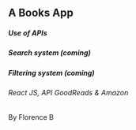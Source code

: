 ## A Books App

##### Use of APIs
##### Search system (coming)
##### Filtering system (coming)

###### React JS, API GoodReads & Amazon

By Florence B
